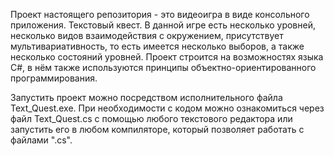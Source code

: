 Проект настоящего репозитория - это видеоигра в виде консольного приложения. Текстовый квест. В данной игре есть несколько уровней, несколько видов взаимодействия с окружением, присутствует мультивариативность, то есть имеется несколько выборов, а также несколько состояний уровней. Проект строится на возможностях языка C#, в нём также используются принципы объектно-ориентированного программирования.

Запустить проект можно посредством исполнительного файла Text_Quest.exe. 
При необходимости с кодом можно ознакомиться через файл Text_Quest.cs с помощью любого текстового редактора или запустить его в любом компиляторе, который позволяет работать с файлами ".cs".
